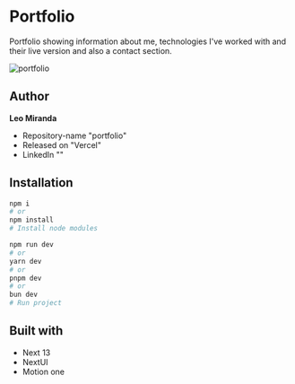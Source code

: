 # Portfolio

Portfolio showing information about me, technologies I've worked with and their live version and also a contact section.

![portfolio](https://github.com/leoMirandaa/portfolio/assets/61714687/5992a431-b457-4db1-b9b1-693e7aaaa124)


## Author

**Leo Miranda**

- Repository-name "portfolio"
- Released on "Vercel"
- LinkedIn ""

## Installation

```bash
npm i
# or
npm install
# Install node modules
```

```bash
npm run dev
# or
yarn dev
# or
pnpm dev
# or
bun dev
# Run project
```

## Built with

- Next 13
- NextUI
- Motion one
